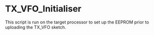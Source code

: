 # TX_VFO_Initialiser
This script is run on the target processor to set up the EEPROM prior to uploading the TX_VFO sketch.
